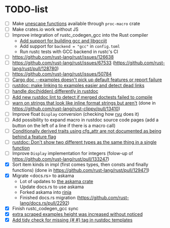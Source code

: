 # TODO-list

 * [ ] Make [unescape functions](https://github.com/rust-lang/rust/blob/master/compiler/rustc_lexer/src/unescape.rs) available through `proc-macro` crate
 * [ ] Make crates.io work without JS
 * [ ] Improve integration of rustc_codegen_gcc into the Rust compiler
   * [Add support for building gcc and libgccjit](https://github.com/rust-lang/rust/pull/125419)
   * Add support for `backend = "gcc"` in `config.toml`
   * Run rustc tests with GCC backend in rustc's CI
 * [ ] https://github.com/rust-lang/rust/issues/126638
 * [ ] https://github.com/rust-lang/rust/issues/67533 (https://github.com/rust-lang/rust/pull/128780)
 * [ ] https://github.com/rust-lang/rust/issues/50784
 * [ ] [Cargo doc --examples doesn't pick up default features or report failure](https://github.com/rust-lang/rust/issues/130560)
 * [ ] [rustdoc: make linking to examples easier and detect dead links](https://github.com/rust-lang/rust/issues/130493)
 * [ ] [handle doc(hidden) differently in rustdoc](https://github.com/rust-lang/rust/issues/129415)
 * [ ] [Add new rustdoc lint to detect if merged doctests failed to compile](https://github.com/rust-lang/rust/issues/127603)
 * [ ] [warn on strings that look like inline format strings but aren't](https://github.com/rust-lang/rust-clippy/issues/10195) (done in https://github.com/rust-lang/rust-clippy/pull/13410)
 * [ ] Improve float `Display` conversion (checking how [ryu](https://crates.io/crates/ryu) does it)
 * [ ] Add possibility to expand macro in rustdoc source code pages (add a button on the left of a line if there is a macro call)
 * [ ] [Conditionally derived traits using cfg_attr are not documented as being behind a feature flag](https://github.com/rust-lang/rust/issues/103300)
 * [ ] [rustdoc: Don't show two different types as the same thing in a single function](https://github.com/rust-lang/rust/issues/122673)
 * [ ] Improve `Display` implementation for integers (folow-up of https://github.com/rust-lang/rust/pull/133247)
 * [x] Sort item kinds in impl (first comes types, then consts and finally functions) (done in https://github.com/rust-lang/rust/pull/129471)
 * [x] Migrate <docs.rs> to askama
   * Lot of updates to [the askama crate](https://github.com/djc/askama/pulls/GuillaumeGomez)
   * Update docs.rs to use askama
   * Forked askama into [rinja](https://crates.io/crates/rinja)
   * Finished docs.rs migration (https://github.com/rust-lang/docs.rs/pull/2292)
 * [x] Finish rustc_codegen_gcc sync
 * [x] [extra scraped examples height was increased without noticed](https://github.com/rust-lang/rust/issues/130562)
 * [x] [Add tidy check for missing {# #} tag in rustdoc templates](https://github.com/rust-lang/rust/issues/130559)

